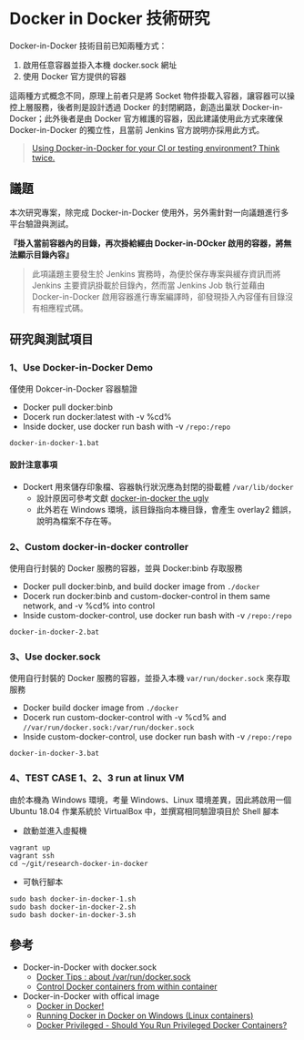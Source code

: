 # Docker in Docker 技術研究

Docker-in-Docker 技術目前已知兩種方式：

1. 啟用任意容器並掛入本機 docker.sock 網址
2. 使用 Docker 官方提供的容器

這兩種方式概念不同，原理上前者只是將 Socket 物件掛載入容器，讓容器可以操控上層服務，後者則是設計透過 Docker 的封閉網路，創造出巢狀 Docker-in-Docker；此外後者是由 Docker 官方維護的容器，因此建議使用此方式來確保 Docker-in-Docker 的獨立性，且當前 Jenkins 官方說明亦採用此方式。
> [Using Docker-in-Docker for your CI or testing environment? Think twice.](https://jpetazzo.github.io/2015/09/03/do-not-use-docker-in-docker-for-ci/)

## 議題

本次研究專案，除完成 Docker-in-Docker 使用外，另外需針對一向議題進行多平台驗證與測試。

**『掛入當前容器內的目錄，再次掛給經由 Docker-in-DOcker 啟用的容器，將無法顯示目錄內容』**
> 此項議題主要發生於 Jenkins 實務時，為便於保存專案與緩存資訊而將 Jenkins 主要資訊掛載於目錄內，然而當 Jenkins Job 執行並藉由 Docker-in-Docker 啟用容器進行專案編譯時，卻發現掛入內容僅有目錄沒有相應程式碼。

## 研究與測試項目

### 1、Use Docker-in-Docker Demo

僅使用 Dokcer-in-Docker 容器驗證

+ Docker pull docker:binb
+ Docerk run docker:latest with -v %cd%
+ Inside docker, use docker run bash with -v ```/repo:/repo```

```
docker-in-docker-1.bat
```

#### 設計注意事項

+ Dockert 用來儲存印象檔、容器執行狀況應為封閉的掛載體 ```/var/lib/docker```
    - 設計原因可參考文獻 [docker-in-docker the ugly](https://jpetazzo.github.io/2015/09/03/do-not-use-docker-in-docker-for-ci/#docker-in-docker-the-ugly)
    - 此外若在 Windows 環境，該目錄指向本機目錄，會產生 overlay2 錯誤，說明為檔案不存在等。

### 2、Custom docker-in-docker controller

使用自行封裝的 Docker 服務的容器，並與 Docker:binb 存取服務

+ Docker pull docker:binb, and build docker image from ```./docker```
+ Docerk run docker:binb and custom-docker-control in them same network, and -v %cd% into control
+ Inside custom-docker-control, use docker run bash with -v ```/repo:/repo```

```
docker-in-docker-2.bat
```

### 3、Use docker.sock

使用自行封裝的 Docker 服務的容器，並掛入本機 ```var/run/docker.sock``` 來存取服務

+ Docker build docker image from ```./docker```
+ Docerk run custom-docker-control with -v %cd% and ```//var/run/docker.sock:/var/run/docker.sock```
+ Inside custom-docker-control, use docker run bash with -v ```/repo:/repo```

```
docker-in-docker-3.bat
```

### 4、TEST CASE 1、2、3 run at linux VM

由於本機為 Windows 環境，考量 Windows、Linux 環境差異，因此將啟用一個 Ubuntu 18.04 作業系統於 VirtualBox 中，並撰寫相同驗證項目於 Shell 腳本

+ 啟動並進入虛擬機

```
vagrant up
vagrant ssh
cd ~/git/research-docker-in-docker
```

+ 可執行腳本

```
sudo bash docker-in-docker-1.sh
sudo bash docker-in-docker-2.sh
sudo bash docker-in-docker-3.sh
```

## 參考

+ Docker-in-Docker with docker.sock
    - [Docker Tips : about /var/run/docker.sock](https://betterprogramming.pub/about-var-run-docker-sock-3bfd276e12fd)
    - [Control Docker containers from within container](https://fredrikaverpil.github.io/2018/12/14/control-docker-containers-from-within-container/)
+ Docker-in-Docker with offical image
    - [Docker in Docker!](https://hub.docker.com/_/docker)
    - [Running Docker in Docker on Windows (Linux containers)](https://tomgregory.com/running-docker-in-docker-on-windows/)
    - [Docker Privileged - Should You Run Privileged Docker Containers?](https://phoenixnap.com/kb/docker-privileged)
